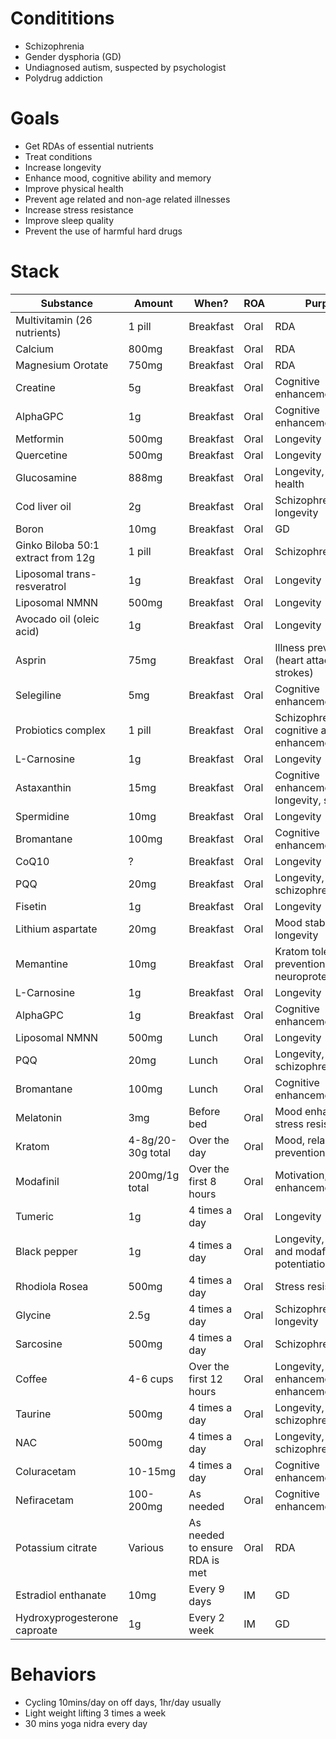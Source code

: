 # Condititions
- Schizophrenia
- Gender dysphoria (GD)
- Undiagnosed autism, suspected by psychologist
- Polydrug addiction

# Goals
- Get RDAs of essential nutrients
- Treat conditions
- Increase longevity
- Enhance mood, cognitive ability and memory
- Improve physical health
- Prevent age related and non-age related illnesses
- Increase stress resistance
- Improve sleep quality
- Prevent the use of harmful hard drugs

# Stack
| Substance                          | Amount             | When?                          | ROA  | Purpose                                                |
| ---------------------------------- | ------------------ | ------------------------------ | ---- | ------------------------------------------------------ |
| Multivitamin (26 nutrients)        | 1 pill             | Breakfast                      | Oral | RDA                                                    |
| Calcium                            | 800mg              | Breakfast                      | Oral | RDA                                                    |
| Magnesium Orotate                  | 750mg              | Breakfast                      | Oral | RDA                                                    |
| Creatine                           | 5g                 | Breakfast                      | Oral | Cognitive enhancement, RDA                             |
| AlphaGPC                           | 1g                 | Breakfast                      | Oral | Cognitive enhancement, RDA                             |
| Metformin                          | 500mg              | Breakfast                      | Oral | Longevity                                              |
| Quercetine                         | 500mg              | Breakfast                      | Oral | Longevity                                              |
| Glucosamine                        | 888mg              | Breakfast                      | Oral | Longevity, joint health                                |
| Cod liver oil                      | 2g                 | Breakfast                      | Oral | Schizophrenia, RDA, longevity                          |
| Boron                              | 10mg               | Breakfast                      | Oral | GD                                                     |
| Ginko Biloba 50:1 extract from 12g | 1 pill             | Breakfast                      | Oral | Schizophrenia                                          |
| Liposomal trans-resveratrol                        | 1g                 | Breakfast                      | Oral | Longevity                                              |
| Liposomal NMNN                     | 500mg              | Breakfast                      | Oral | Longevity                                              |
| Avocado oil (oleic acid)           | 1g                 | Breakfast                      | Oral | Longevity                                              |
| Asprin                             | 75mg               | Breakfast                      | Oral | Illness prevention (heart attacks and strokes)         |
| Selegiline                         | 5mg                | Breakfast                      | Oral | Cognitive enhancement                                  |
| Probiotics complex                 | 1 pill             | Breakfast                      | Oral | Schizophrenia, cognitive and mood enhancement          |
| L-Carnosine                        | 1g                 | Breakfast                      | Oral | Longevity                                              |
| Astaxanthin                        | 15mg               | Breakfast                      | Oral | Cognitive enhancement, longevity, skin health          |
| Spermidine                         | 10mg               | Breakfast                      | Oral | Longevity                                              |
| Bromantane                         | 100mg              | Breakfast                      | Oral | Cognitive enhancement                                  |
| CoQ10                              | ?                  | Breakfast                      | Oral | Longevity                                              |
| PQQ                                | 20mg               | Breakfast                      | Oral | Longevity, schizophrenia                               |
| Fisetin                            | 1g                 | Breakfast                      | Oral | Longevity                                              |
| Lithium aspartate                  | 20mg                 | Breakfast                      | Oral | Mood stabilisation, longevity                          |
| Memantine                          | 10mg               | Breakfast                      | Oral | Kratom tolerance prevention/reduction, neuroprotection |
| L-Carnosine                        | 1g                 | Breakfast                      | Oral | Longevity                                              |
| AlphaGPC                           | 1g                 | Breakfast                      | Oral | Cognitive enhancement                                  |
| Liposomal NMNN                     | 500mg              | Lunch                          | Oral | Longevity                                              |
| PQQ                                | 20mg               | Lunch                          | Oral | Longevity, schizophrenia                               |
| Bromantane                         | 100mg              | Lunch                          | Oral | Cognitive enhancement                                  |
| Melatonin                          | 3mg                | Before bed                     | Oral | Mood enhancement, stress resistance                    |
| Kratom                             | 4-8g/20-30g total  | Over the day                   | Oral | Mood, relapse prevention                               |
| Modafinil                          | 200mg/1g total | Over the first 8 hours         | Oral | Motivation, cognitive enhancement                      |
| Tumeric                            | 1g              | 4 times a day                  | Oral | Longevity                                              |
| Black pepper                       | 1g              | 4 times a day                  | Oral | Longevity, kratom and modafinil potentiation           |
| Rhodiola Rosea                     | 500mg              | 4 times a day                  | Oral | Stress resistance                                      |
| Glycine                            | 2.5g               | 4 times a day                  | Oral | Schizophrenia, longevity                               |
| Sarcosine                          | 500mg              | 4 times a day                  | Oral | Schizophrenia                                          |
| Coffee                             | 4-6 cups           | Over the first 12 hours        | Oral | Longevity, cognitive enhancement, mood enhancement     |
| Taurine                            | 500mg              | 4 times a day                  | Oral | Longevity, schizophrenia                               |
| NAC                                | 500mg              | 4 times a day                  | Oral | Longevity, schizophrenia                               |
| Coluracetam                        | 10-15mg            | 4 times a day                  | Oral | Cognitive enhancement                                  |
| Nefiracetam                        | 100-200mg          | As needed                      | Oral | Cognitive enhancement                                  |
| Potassium citrate                  | Various            | As needed to ensure RDA is met | Oral | RDA                                                    |
| Estradiol enthanate                | 10mg               | Every 9 days                   | IM   | GD                                                     |
| Hydroxyprogesterone caproate       | 1g              | Every 2 week                     | IM   | GD                                                     |

# Behaviors
- Cycling 10mins/day on off days, 1hr/day usually
- Light weight lifting 3 times a week
- 30 mins yoga nidra every day